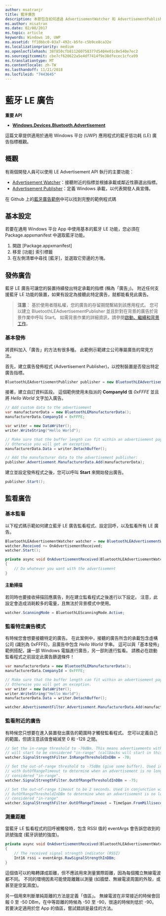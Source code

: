 ```yaml
---
author: msatranjr
title: 藍牙廣告
description: 本節包含如何透過 AdvertisementWatcher 和 AdvertisementPublisher API 的使用者，將藍牙低功耗 (LE) 廣告整合到通用 Windows 平台 (UWP) 應用程式的文章。
ms.author: misatran
ms.date: 02/08/2017
ms.topic: article
keywords: Windows 10, UWP
ms.assetid: ff10bbc0-03a7-492c-b5fe-c5b9ce8ca32e
ms.localizationpriority: medium
ms.openlocfilehash: 38f850cfb811260758377d5404e01c8e540e7ec2
ms.sourcegitcommit: cbe7cf620622a5e4df7414f9e38dfecec1cfca99
ms.translationtype: MT
ms.contentlocale: zh-TW
ms.lasthandoff: 11/21/2018
ms.locfileid: "7443645"
---
```

# <a name="bluetooth-le-advertisements"></a>藍牙 LE 廣告


**重要 API**

-   [**Windows.Devices.Bluetooth.Advertisement**](https://msdn.microsoft.com/library/windows/apps/windows.devices.bluetooth.advertisement.aspx)

這篇文章提供適用於通用 Windows 平台 (UWP) 應用程式的藍牙低功耗 (LE) 廣告指標概觀。  

## <a name="overview"></a>概觀

有兩個開發人員可以使用 LE Advertisement API 執行的主要功能：

-   [Advertisement Watcher](https://msdn.microsoft.com/library/windows/apps/windows.devices.bluetooth.advertisement.bluetoothleadvertisementwatcher.aspx)：接聽附近的指標並根據承載或鄰近性篩選出指標。  
-   [Advertisement Publisher](https://msdn.microsoft.com/library/windows/apps/windows.devices.bluetooth.advertisement.bluetoothleadvertisementpublisher.aspx)：定義 Windows 承載，以代表開發人員宣傳。  

在 Github 上的[藍牙廣告範例](http://go.microsoft.com/fwlink/p/?LinkId=619990)中可以找到完整的範例程式碼

## <a name="basic-setup"></a>基本設定

若要在通用 Windows 平台 App 中使用基本的藍牙 LE 功能，您必須在 Package.appxmanifest 中選取藍牙功能。

1. 開啟 \[Package.appxmanifest\]
2. 移至 \[功能\] 索引標籤
3. 在左側清單中尋找 [藍牙]，並選取它旁邊的方塊。

## <a name="publishing-advertisements"></a>發佈廣告

藍牙 LE 廣告可讓您的裝置持續發出特定承載的指標 (稱為「廣告」)。 附近任何支援藍牙 LE 功能的裝置，如果有設定為接聽此特定廣告，就都能看見此廣告。

> **注意**： 基於使用者隱私權，您的廣告的存留期間繫結到該應用程式。 您可以建立 BluetoothLEAdvertisementPublisher 並且針對在背景的廣告於背景作業中呼叫 Start。 如需背景作業的詳細資訊，請參閱[啟動、繼續和背景工作](https://msdn.microsoft.com/windows/uwp/launch-resume/index)。

### <a name="basic-publishing"></a>基本發佈

將資料加入「廣告」的方法有很多種。 此範例示範建立公司專屬廣告的常見方法。 

首先，建立廣告發佈程式 (Advertisement Publisher)，以控制裝置是否發出特定廣告指標。

```csharp
BluetoothLEAdvertisementPublisher publisher = new BluetoothLEAdvertisementPublisher();
```

接著，建立自訂資料區段。 這個範例使用未指派的 **CompanyId** 值 *0xFFFE* 並且將 *Hello World* 文字加入廣告。 

```csharp
// Add custom data to the advertisement
var manufacturerData = new BluetoothLEManufacturerData();
manufacturerData.CompanyId = 0xFFFE;

var writer = new DataWriter();
writer.WriteString("Hello World");

// Make sure that the buffer length can fit within an advertisement payload (~20 bytes). 
// Otherwise you will get an exception.
manufacturerData.Data = writer.DetachBuffer();

// Add the manufacturer data to the advertisement publisher:
publisher.Advertisement.ManufacturerData.Add(manufacturerData);
```

建立並設定發佈程式之後，您可以呼叫 **Start** 來開始發出廣告。

```csharp
publisher.Start();
```

## <a name="watching-for-advertisements"></a>監看廣告

### <a name="basic-watching"></a>基本監看

以下程式碼示範如何建立藍牙 LE 廣告監看程式、設定回呼，以及監看所有 LE 廣告。

```csharp
BluetoothLEAdvertisementWatcher watcher = new BluetoothLEAdvertisementWatcher();
watcher.Received += OnAdvertisementReceived;
watcher.Start();
``` 

```csharp
private async void OnAdvertisementReceived(BluetoothLEAdvertisementWatcher watcher, BluetoothLEAdvertisementReceivedEventArgs eventArgs)
{
    // Do whatever you want with the advertisement
}
```

#### <a name="active-scanning"></a>主動掃描
若同時也要接收掃描回應廣告，則在建立監看程式之後進行以下設定。 注意，此設定會造成消耗較多的電量，且無法於背景模式中使用。

```csharp
watcher.ScanningMode = BluetoothLEScanningMode.Active;
```

### <a name="watching-for-a-specific-advertisement-pattern"></a>監看特定廣告模式

有時候您會想要接聽特定的廣告。 在此案例中，接聽的廣告所含的承載包含虛構公司 (識別為 0xFFFE)，且廣告中包含 *Hello World* 字串。 這可以與「基本發佈」範例搭配，讓一部 Windows 電腦進行廣告，另一部則進行監看。 請務必在啟動監看程式之前設定此廣告篩選條件！

```csharp
var manufacturerData = new BluetoothLEManufacturerData();
manufacturerData.CompanyId = 0xFFFE;

// Make sure that the buffer length can fit within an advertisement payload (~20 bytes). 
// Otherwise you will get an exception.
var writer = new DataWriter();
writer.WriteString("Hello World");
manufacturerData.Data = writer.DetachBuffer();

watcher.AdvertisementFilter.Advertisement.ManufacturerData.Add(manufacturerData);
```

### <a name="watching-for-a-nearby-advertisement"></a>監看附近的廣告

有時候您只想要在進入裝置發出廣告的範圍時才觸發監看程式。 您可以定義自己的範圍，但請注意該值會縮減至 0 和 -128 之間。 

```csharp
// Set the in-range threshold to -70dBm. This means advertisements with RSSI >= -70dBm 
// will start to be considered "in-range" (callbacks will start in this range).
watcher.SignalStrengthFilter.InRangeThresholdInDBm = -70;

// Set the out-of-range threshold to -75dBm (give some buffer). Used in conjunction 
// with OutOfRangeTimeout to determine when an advertisement is no longer 
// considered "in-range".
watcher.SignalStrengthFilter.OutOfRangeThresholdInDBm = -75;

// Set the out-of-range timeout to be 2 seconds. Used in conjunction with 
// OutOfRangeThresholdInDBm to determine when an advertisement is no longer 
// considered "in-range"
watcher.SignalStrengthFilter.OutOfRangeTimeout = TimeSpan.FromMilliseconds(2000);
```

### <a name="gauging-distance"></a>測量距離

當藍牙 LE 監看程式的回呼被觸發時，包含 RSSI 值的 eventArgs 會告訴您收到的訊號強度 (藍牙訊號的強度)。

```csharp
private async void OnAdvertisementReceived(BluetoothLEAdvertisementWatcher watcher, BluetoothLEAdvertisementReceivedEventArgs eventArgs)
{
    // The received signal strength indicator (RSSI)
    Int16 rssi = eventArgs.RawSignalStrengthInDBm;
}
```

這個值可以約略轉譯成距離，但不應該用來測量實際距離，因為每個獨立無線電波都不同。 不同的環境因素可能使距離難以測量 (如牆壁、無線電波周圍的外殼，或甚至是空氣濕度)。

另一個用來判斷單純距離的方法是定義「值區」。 無線電波在非常接近的時候會回報 0 至 -50 DBm，在中等距離的時候為 -50 至 -90，很遠的時候則低於 -90。 若要決定適用於您 App 的值區，嘗試錯誤是最佳的方法。